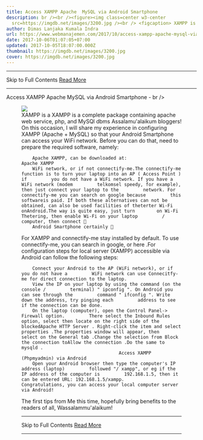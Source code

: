 ```yaml
---
title: Access XAMPP Apache  MySQL via Android Smartphone
description: br /><br /><figure><img class=center w3-center
  src=https://imgdb.net/images/3200.jpg /><br /> <figcaption> XAMPP is a
author: Dimas Lanjaka Kumala Indra
url: https://www.webmanajemen.com/2017/10/access-xampp-apache-mysql-via-android.html
date: 2017-10-06T01:07:05+07:00
updated: 2017-10-05T18:07:00.000Z
thumbnail: https://imgdb.net/images/3200.jpg
cover: https://imgdb.net/images/3200.jpg
---
```


<hr/> Skip to Full Contents <a href="https://www.webmanajemen.com/2017/10/access-xampp-apache-mysql-via-android.html" rel="follow" class="button" id="read-more">Read More</a> <hr/> Access XAMPP Apache  MySQL via Android Smartphone - br /><br /><figure><img class=center w3-center src=https://imgdb.net/images/3200.jpg /><br /> <figcaption> XAMPP is a XAMPP is a complete package containing apache web service, php, and         MySQl dbms     
Assalamu'alaikum bloggers! 
On this occasion, I will share my experience in configuring XAMPP (Apache +     MySQL) so that your Android Smartphone can access your WiFi     network. Before you can do that, need to prepare the required software,     namely: 

        Apache XAMPP, can be downloaded at:                     Apache XAMPP             
        WiFi network, or if not connectify-me.The connectify-me        function is to turn your laptop into an AP ( Access Point ) if         you do not have a WiFi network. If you have a WiFi network (modem         telkomsel speedy, for example), then just connect your laptop to the         network. For connectify-me you can search on google because         this softwareis paid. If both these alternatives can not be obtained, can also be used facilities of theterter Wi-Fi onAndroid.The way is quite easy, just turn        on Wi-Fi Thetering, then enable Wi-Fi on your laptop         / computer, then connect 🙂    
        Android Smartphone certainly 🙂     
For XAMPP and connectify-me stay installed by default. To use    connectify-me, you can search in google, or             here         .For configuration steps for local server (XAMPP) accessible via Android     can follow the following steps: 

        Connect your Android to the AP (WiFi network), or if you do not have a         WiFi network can use Connecitfy-me for direct connection to the laptop.     
        View the IP on your laptop by using the command (on the console /         terminal) " ipconfig ". On Android you can see through the         command " ifconfig ". Write down the address, try pinging each         address to see if the connection can be done.     
        On the laptop (computer), open the Control Panel-> Firewall option.         There select the Inbound Rules option, select then locate on the right side of the blockedApache HTTP Server . Right-click the item and select        properties .The properties window will appear, then         select on the General tab .Change the selection from Block the connection toAllow the connection .Do the same to        mysqld .     
                                        Access XAMPP (Phpmyadmin) via Android                     
        Open your Android browser then type the computer's IP address (laptop)         followed "/ xampp", or eg if the IP address of the computer is         192.168.1.5, then it can be entered URL: 192.168.1.5/xampp.         Congratulations, you can access your local computer server via Android!     
The first tips from Me this time, hopefully bring benefits to the readers     of all, Wassalammu'alaikum! <hr/> Skip to Full Contents <a href="https://www.webmanajemen.com/2017/10/access-xampp-apache-mysql-via-android.html" rel="follow" class="button" id="read-more">Read More</a> <hr/>